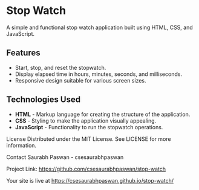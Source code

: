 # Stop Watch

A simple and functional stop watch application built using HTML, CSS, and JavaScript.

## Features

- Start, stop, and reset the stopwatch.
- Display elapsed time in hours, minutes, seconds, and milliseconds.
- Responsive design suitable for various screen sizes.

## Technologies Used

- **HTML** - Markup language for creating the structure of the application.
- **CSS** - Styling to make the application visually appealing.
- **JavaScript** - Functionality to run the stopwatch operations.

License
Distributed under the MIT License. See LICENSE for more information.

Contact
Saurabh Paswan - csesaurabhpaswan

Project Link: https://github.com/csesaurabhpaswan/stop-watch

Your site is live at https://csesaurabhpaswan.github.io/stop-watch/

